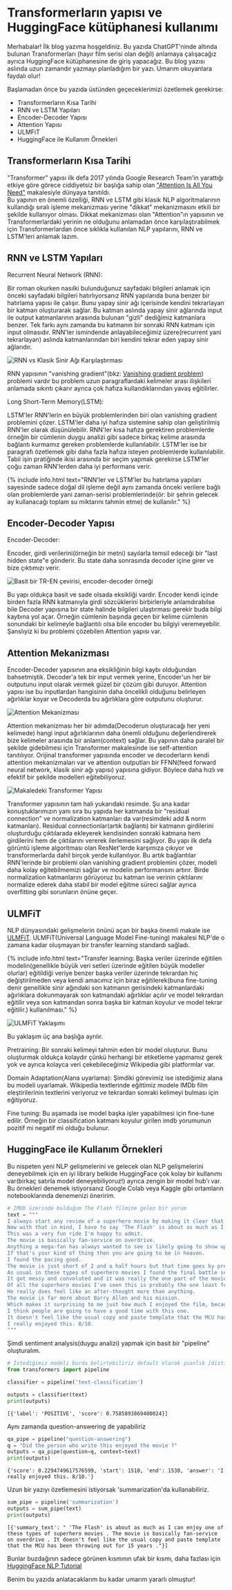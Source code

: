 # Transformerların yapısı ve HuggingFace kütüphanesi kullanımı

Merhabalar! İlk blog yazıma hoşgeldiniz. Bu yazıda ChatGPT'ninde altında bulunan Transformerları (hayır film serisi olan değil) anlamaya çalışacağız ayrıca HuggingFace kütüphanesine de giriş yapacağız.
Bu blog yazısı aslında uzun zamandır yazmayı planladığım bir yazı. Umarım okuyanlara faydalı olur!

Başlamadan önce bu yazıda üstünden geçeceklerimizi özetlemek gerekirse:

- Transformerların Kısa Tarihi
- RNN ve LSTM Yapıları
- Encoder-Decoder Yapısı
- Attention Yapısı
- ULMFiT
- HuggingFace ile Kullanım Örnekleri

## Transformerların Kısa Tarihi

"Transformer" yapısı ilk defa 2017 yılında Google Research Team'in yarattığı etkiye göre görece ciddiyetsiz bir başlığa sahip olan ["Attention Is All You Need"](https://arxiv.org/abs/1706.03762) makalesiyle dünyaya tanıtıldı.  
Bu yapının en önemli özelliği, RNN ve LSTM gibi klasik NLP algoritmalarının kullandığı sıralı işleme mekanizması yerine "dikkat" mekanizmasını etkili bir şekilde kullanıyor olması.
Dikkat mekanizması olan "Attention"ın yapısının ve Transformerlardaki yerinin ne olduğunu anlamadan önce karşılaştırabilmek için Transformerlardan önce sıklıkla kullanılan NLP yapılarını, RNN ve LSTM'leri anlamak lazım.

## RNN ve LSTM Yapıları

Recurrent Neural Network (RNN):

Bir roman okurken nasılki bulunduğunuz sayfadaki bilgileri anlamak için önceki sayfadaki bilgileri hatırlıyorsanız RNN yapılarıda buna benzer bir hatırlama yapısı ile çalışır. 
Bunu yapay sinir ağı içerisinde kendini tekrarlayan bir katman oluşturarak sağlar.
Bu katman aslında yapay sinir ağlarında input ile output katmanlarının arasında bulunan "gizli" dediğimiz katmanlara benzer. Tek farkı aynı zamanda bu katmanın bir sonraki RNN katmanı için input olmasıdır.
RNN'ler ismindende anlayabileceğimiz üzere(recurrent yani tekrarlayan) aslında katmanlarından biri kendini tekrar eden yapay sinir ağlarıdır.

![](/images/RNNvsNN.png "RNN vs Klasik Sinir Ağı Karşılaştırması")

RNN yapısının "vanishing gradient"(bkz: [Vanishing gradient problem](https://en.wikipedia.org/wiki/Vanishing_gradient_problem)) problemi vardır bu problem uzun paragraflardaki kelimeler arası ilişkileri anlamada sıkıntı çıkarır ayrıca çok hafıza kullandıklarından yavaş eğitilirler.

Long Short-Term Memory(LSTM):

LSTM'ler RNN'lerin en büyük problemlerinden biri olan vanishing gradient problemini çözer. LSTM'ler daha iyi hafıza sistemine sahip olan geliştirilmiş RNN'ler olarak düşünülebilir.
RNN'ler kısa hafıza gerektiren problemlerde örneğin bir cümlenin duygu analizi gibi sadece birkaç kelime arasında bağlantı kurmamız gereken problemlerde kullanılabilir.
LSTM'ler ise bir paragrafı özetlemek gibi daha fazla hafıza isteyen problemlerde kullanılabilir.
Tabii işin pratiğinde ikisi arasında bir seçim yapmak gerekirse LSTM'ler çoğu zaman RNN'lerden daha iyi performans verir.

{% include info.html text="RNN'ler ve LSTM'ler bu hatırlama yapıları sayesinde sadece doğal dil işleme değil aynı zamanda önceki verilere bağlı olan problemlerde yani zaman-serisi problemlerinde(ör: bir şehrin gelecek ay kullanacağı toplam su miktarını tahmin etme) de kullanılır." %}

## Encoder-Decoder Yapısı

Encoder-Decoder:

Encoder, girdi verilerini(örneğin bir metni) sayılarla temsil edeceği bir "last hidden state"e gönderir. Bu state daha sonrasında decoder içine girer ve bize çıktımızı verir.

![](/images/encoder-decoder-basit-ornek.PNG "Basit bir TR-EN çevirisi, encoder-decoder örneği")

Bu yapı oldukça basit ve sade olsada eksikliği vardır. 
Encoder kendi içinde birden fazla RNN katmanıyla girdi sözcüklerini birbirleriyle anlamdırabilse bile Decoder yapısına bir state halinde bilgileri ulaştırması gerekir buda bilgi kaybına yol açar.
Örneğin cümlenin başında geçen bir kelime cümlenin sonundaki bir kelimeyle bağlantılı olsa bile encoder bu bilgiyi veremeyebilir. Şanslıyiz ki bu problemi çözebilen Attention yapısı var.

## Attention Mekanizması

Encoder-Decoder yapısının ana eksikliğinin bilgi kaybı olduğundan bahsetmiştik.
Decoder'a tek bir input vermek yerine, Encoder'un her bir outputunu input olarak vermek güzel bir çözüm gibi duruyor.
Attention yapısı ise bu inputlardan hangisinin daha öncelikli olduğunu belirleyen ağırlıklar koyar ve Decoderda bu ağırlıklara göre outputunu oluşturur.

![](/images/attention-mekanizmasi.PNG "Attention Mekanizması")

Attention mekanizması her bir adımda(Decoderun oluşturacağı her yeni kelimede) hangi input ağırlıklarının daha önemli olduğunu değerlendirerek bize kelimeler arasında bir anlam(context) sağlar.
Bu yapının daha paralel bir şekilde gidebilmesi için Transformer makalesinde ise self-attention tanıtılıyor. Orijinal transformer yapısında encoder ve decoderların kendi attention mekanizmaları var ve attention outputları bir FFNN(feed forward neural network, klasik sinir ağı yapısı) yapısına gidiyor.
Böylece daha hızlı ve efektif bir şekilde modelleri eğitebiliyoruz.

![](/images/transformer-arch.png "Makaledeki Transformer Yapısı")

Transformer yapısının tam hali yukarıdaki resimde. Şu ana kadar konuştuklarımızın yanı sıra bu yapıda her katmanda bir "residual connection" ve normalization katmanları da var(resimdeki add & norm katmanları). Residual connectionlar(artık bağlantı) bir katmanın girdilerini oluşturduğu çıktılarada ekleyerek kendisinden sonraki katmana hem girdilerini hem de çıktılarını vererek ilerlemesini sağlıyor. Bu yapı ilk defa görüntü işleme algoritması olan ResNet'lerde karşımıza çıkıyor ve transformerlarda dahil birçok yerde kullanılıyor. Bu artık bağlantılar RNN'lerinde bir problemi olan vanishing gradient problemini çözer, modeli daha kolay eğitebilmemizi sağlar ve modelin performansını artırır. Birde normalization katmanlarını görüyoruz bu katman ise verinin çıktılarını normalize ederek daha stabil bir model eğitme süreci sağlar ayrıca overfitting gibi sorunların önüne geçer.

## ULMFiT

NLP dünyasındaki gelişmelerin önünü açan bir başka önemli makale ise [ULMFiT](https://arxiv.org/abs/1801.06146). ULMFiT(Universal Language Model Fine-tuning) makalesi NLP'de o zamana kadar oluşmayan bir transfer learning standardı sağladı.

{% include info.html text="Transfer learning: Başka veriler üzerinde eğitilen modelin(genellikle büyük veri setleri üzerinde eğitilen büyük modeller olurlar) eğitildiği veriye benzer başka veriler üzerinde tekrardan hiç değiştirilmeden veya kendi amacımız için biraz eğitilerek(buna fine-tuning denir genellikle sinir ağındaki son katmanın gerisindeki katmanlardaki ağırlıklara dokunmayarak son katmandaki ağırlıklar açılır ve model tekrardan eğitilir veya son katmandan sonra başka bir katman koyulur ve model tekrar eğitilir.) kullanılması." %}

![](/images/ulmfit-yaklasimi.png "ULMFiT Yaklaşımı")

Bu yaklaşım üç ana başlığa ayrılır.

Pretraining: Bir sonraki kelimeyi tahmin eden bir model oluşturur. Bunu oluşturmak oldukça kolaydır çünkü herhangi bir etiketleme yapmamız gerek yok ve ayrıca kolayca veri çekebileceğimiz Wikipedia gibi platformlar var.

Domain Adaptation(Alana uyarlama): Şimdiki görevimiz ise istediğimiz alana bu modeli uyarlamak. Wikipedia textlerinde eğittimiz modele IMDb film eleştirilerinin textlerini veriyoruz ve tekrardan sonraki kelimeyi bulması için eğitiyoruz.

Fine tuning: Bu aşamada ise model başka işler yapabilmesi için fine-tune edilir. Örneğin bir classification katmanı koyulur girilen imdb yorumunun pozitif mi negatif mi olduğu bulunur.

## HuggingFace ile Kullanım Örnekleri

Bu nispeten yeni NLP gelişmelerini ve gelecek olan NLP gelişmelerini deneyebilmek için en iyi library belkide HuggingFace çok kolay bir kullanımı var(birkaç satırla model deneyebiliyoruz!) ayrıca zengin bir model hub'ı var.
Bu örnekleri denemek istiyorsanız Google Colab veya Kaggle gibi ortamların notebooklarında denemenizi öneririm.

```python
# IMDb üzerinde bulduğum The Flash filmine gelen bir yorum
text = """
I always start any review of a superhero movie by making it clear that these are not my types of movies and my opinion, for any superfans out there, should always be taken with a grain of salt. 
Now with that in mind, I have to say 'The Flash' is about as much as I can enjoy one of these types of movies. 
This was a very fun ride I'm happy to admit.
The movie is basically fan-service on overdrive.
Anything a mega-fan has always wanted to see is likely going to show up at some stage in this movie. 
If that's your kind of thing then you are going to be in heaven.
I found the pacing good. 
The movie is just short of 2 and a half hours but that time goes by pretty quickly. 
As usual in these types of superhero movies I found the final battle scene the weakest the film had to offer. 
It got messy and convoluted and it was really the one part of the movie where I lost interest.
Of all the superhero movies I've seen this is probably the one least focused on the villain.
He really does feel like an after-thought more than anything. 
The movie is far more about Barry Allen and his mission. 
Which makes it surprising to me just how much I enjoyed the film, because the one thing I do often get out of these films is enjoyment from the villain.
I think people are going to have a good time with this one.
It doesn't feel like the usual copy and paste template that the MCU has been throwing out for 15 years now and it is certainly a step up from everything non-Batman that DC has been doing recently.
I really enjoyed this. 8/10.
"""
```

Şimdi sentiment analysis(duygu analizi) yapmak için basit bir "pipeline" oluşturalım. 

```python
# İstediğimiz modeli burda belirtebiliriz default olarak şuanlık [distilbert](https://huggingface.co/distilbert-base-uncased-finetuned-sst-2-english) kullanıyor
from transformers import pipeline

classifier = pipeline('text-classification')
```

```python
outputs = classifier(text)
print(outputs)
```

    [{'label': 'POSITIVE', 'score': 0.7585893869400024}]

Aynı zamanda question-answering de yapabiliriz

```python
qa_pipe = pipeline("question-answering")
q = "Did the person who write this enjoyed the movie ?"
outputs = qa_pipe(question=q, context=text)
print(outputs)
```

    {'score': 0.2294749617576599, 'start': 1510, 'end': 1538, 'answer': 'I really enjoyed this. 8/10.'}

Uzun bir yazıyı özetlemesini istiyorsak 'summarization'da kullanabiliriz.

```python
sum_pipe = pipeline('summarization')
outputs = sum_pipe(text)
print(outputs)
```

    [{'summary_text': " 'The Flash' is about as much as I can enjoy one of these types of superhero movies . The movie is basically fan-service on overdrive . It doesn't feel like the usual copy and paste template that the MCU has been throwing out for 15 years ."}]

Bunlar buzdağının sadece görünen kısmının ufak bir kısmı, daha fazlası için [HuggingFace NLP Tutorial](https://huggingface.co/learn/nlp-course/chapter0/1?fw=pt)

Benim bu yazıda anlatacaklarım bu kadar umarım yararlı olmuştur!
